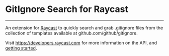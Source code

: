 # GitIgnore Search for Raycast

---

An extension for [Raycast](https://www.raycast.com) to quickly search and grab .gitignore files from the collection of templates available at github.com/github/gitignore.

Visit https://developers.raycast.com for more information on the API, and [getting started](https://developers.raycast.com/basics/getting-started).

